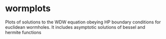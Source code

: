 # wormplots
Plots of solutions to the WDW equation obeying HP boundary conditions for euclidean wormholes. It includes asymptotic solutions of bessel and hermite functions
